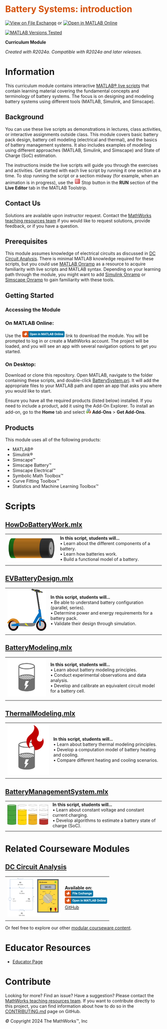 
# <span style="color:rgb(213,80,0)">Battery Systems: introduction</span>


[![View on File Exchange](https://www.mathworks.com/matlabcentral/images/matlab-file-exchange.svg)](https://www.mathworks.com/matlabcentral/fileexchange/172770-battery-systems-introduction) or [![Open in MATLAB Online](https://www.mathworks.com/images/responsive/global/open-in-matlab-online.svg)](https://matlab.mathworks.com/open/github/v1?repo=MathWorks-Teaching-Resources/Battery-Systems&project=BatterySystem.prj&file=README.mlx)

[![MATLAB Versions Tested](https://img.shields.io/endpoint?url=https%3A%2F%2Fraw.githubusercontent.com%2FMathWorks-Teaching-Resources%2FBattery-Systems%2Frelease%2FImages%2FTestedWith.json)](https://mathworks-teaching-resources.github.io/Battery-Systems/)

**Curriculum Module**

_Created with R2024a. Compatible with R2024a and later releases._

# Information 

This curriculum module contains interactive [ MATLAB® live scripts](https://www.mathworks.com/products/matlab/live-editor.html) that contain learning material covering the fundamental concepts and terminology of battery systems. The focus is on designing and modeling battery systems using different tools (MATLAB, Simulink, and Simscape).


## Background

You can use these live scripts as demonstrations in lectures, class activities, or interactive assignments outside class. This module covers basic battery pack design, battery cell modeling (electrical and thermal), and the basics of battery management systems. It also includes examples of modeling using different approaches (MATLAB, Simulink, and Simscape) and State of Charge (SoC) estimation.


The instructions inside the live scripts will guide you through the exercises and activities. Get started with each live script by running it one section at a time. To stop running the script or a section midway (for example, when an animation is in progress), use the <img src="Images/EndIcon.png" width="19" alt="EndIcon.png"> Stop button in the **RUN** section of the **Live Editor** tab in the MATLAB Toolstrip.

## Contact Us

Solutions are available upon instructor request. Contact the [MathWorks teaching resources team](mailto:onlineteaching@mathworks.com) if you would like to request solutions, provide feedback, or if you have a question.


## Prerequisites

This module assumes knowledge of electrical circuits as discussed in [DC Circuit Analysis](https://github.com/MathWorks-Teaching-Resources/DC-Circuit-Analysis). There is minimal MATLAB knowledge required for these scripts, but you could use [MATLAB Onramp](https://matlabacademy.mathworks.com/details/matlab-onramp/gettingstarted) as a resource to acquire familiarity with live scripts and MATLAB syntax. Depending on your learning path through the module, you might want to add [Simulink Onramp](https://matlabacademy.mathworks.com/details/simulink-onramp/simulink) or [Simscape Onramp](https://matlabacademy.mathworks.com/details/simscape-onramp/simscape) to gain familiarity with these tools.

## Getting Started
### Accessing the Module
### **On MATLAB Online:**

Use the [<img src="Images/OpenInMO.png" width="136" alt="OpenInMO.png">](https://matlab.mathworks.com/open/github/v1?repo=MathWorks-Teaching-Resources/Battery-Systems&project=BatterySystem.prj) link to download the module. You will be prompted to log in or create a MathWorks account. The project will be loaded, and you will see an app with several navigation options to get you started.

### **On Desktop:**

Download or clone this repository. Open MATLAB, navigate to the folder containing these scripts, and double\-click [BatterySystem.prj](https://matlab.mathworks.com/open/github/v1?repo=MathWorks-Teaching-Resources/Battery-Systems&project=BatterySystem.prj). It will add the appropriate files to your MATLAB path and open an app that asks you where you would like to start. 


Ensure you have all the required products (listed below) installed. If you need to include a product, add it using the Add\-On Explorer. To install an add\-on, go to the **Home** tab and select  <img src="Images/AddOnsIcon.png" width="16" alt="AddOnsIcon.png"> **Add-Ons** > **Get Add-Ons**. 


## Products

This module uses all of the following products:

-  MATLAB® 
-  Simulink® 
-  Simscape™ 
-  Simscape Battery™ 
-  Simscape Electrical™ 
-  Symbolic Math Toolbox™ 
-  Curve Fitting Toolbox™ 
-  Statistics and Machine Learning Toolbox™ 

# Scripts
## [**HowDoBatteryWork.mlx**](Scripts/HowDoBatteryWork.mlx)
|      |      |
| :-- | :-- |
| <img src="Images/image_3.svg" width="171" alt="image_3.svg"> <br>  | **In this script, students will...** <br> $\bullet$ Learn about the different components of a battery. <br> $\bullet$ Learn how batteries work. <br> $\bullet$ Build a functional model of a battery. <br>   |
|      |       |

## [**EVBatteryDesign.mlx**](Scripts/EVBatteryDesign.mlx) 
|      |      |
| :-- | :-- |
| <img src="Images/image_4.svg" width="157" alt="image_4.svg"> <br>  | **In this script, students will...** <br> $\bullet$ Be able to understand battery configuration (parallel, series). <br> $\bullet$ Determine power and energy requirements for a battery pack. <br> $\bullet$ Validate their design through simulation. <br>   |
|      |       |

## [**BatteryModeling.mlx**](FunctionLibrary/BatteryModeling.mlx)
|      |      |
| :-- | :-- |
| <img src="Images/energy-storage.svg" width="171" alt="energy-storage.svg"> <br>  | **In this script, students will...** <br> $\bullet$ Learn about battery modeling principles. <br> $\bullet$ Conduct experimental observations and data analysis. <br> $\bullet$ Develop and calibrate an equivalent circuit model for a battery cell. <br>   |
|      |       |

## [**ThermalModeling.mlx**](Scripts/ThermalModeling.mlx)
|      |      |
| :-- | :-- |
| <img src="Images/Thermal.svg" width="171" alt="Thermal.svg"> <br>  | **In this script, students will...** <br> $\bullet$ Learn about battery thermal modeling principles. <br> $\bullet$ Develop a computation model of battery heating and cooling. <br> $\bullet$ Compare different heating and cooling scenarios. <br>   |
|      |       |

## [**BatteryManagementSystem.mlx**](FunctionLibrary/BatteryManagementSystem.mlx)
|      |      |
| :-- | :-- |
| <img src="Images/SoC.png" width="171" alt="SoC.png"> <br>  | **In this script, students will...** <br> $\bullet$ Learn about constant voltage and constant current charging. <br> $\bullet$ Develop algorithms to estimate a battery state of charge (SoC). <br>   |
|      |       |

# Related Courseware Modules
## [ DC Circuit Analysis](https://matlab.mathworks.com/open/github/v1?repo=MathWorks-Teaching-Resources/DC-Circuit-Analysis&project=DCCircuitAnalysis.prj)
|      |      |
| :-- | :-- |
| <img src="Images/image_8.png" width="171" alt="image_8.png"> <br>  | **Available on:** <br> [<img src="Images/OpenInFX.png" width="91" alt="OpenInFX.png">](https://www.mathworks.com/matlabcentral/fileexchange/103375-dc-circuit-analysis) <br> [<img src="Images/OpenInMO.png" width="136" alt="OpenInMO.png">](https://matlab.mathworks.com/open/github/v1?repo=MathWorks-Teaching-Resources/DC-Circuit-Analysis&project=DCCircuitAnalysis.prj)  <br> [GitHub](https://github.com/MathWorks-Teaching-Resources/DC-Circuit-Analysis)  <br>   |
|      |       |


Or feel free to explore our other [modular courseware content](https://www.mathworks.com/matlabcentral/fileexchange/?q=tag%3A%22courseware+module%22&sort=downloads_desc_30d).

# Educator Resources
-  [Educator Page](https://www.mathworks.com/academia/educators.html) 

# Contribute 

Looking for more? Find an issue? Have a suggestion? Please contact the [MathWorks teaching resources team](mailto:%20onlineteaching@mathworks.com). If you want to contribute directly to this project, you can find information about how to do so in the [CONTRIBUTING.md](https://github.com/MathWorks-Teaching-Resources/Battery-Systems/blob/release/CONTRIBUTING.md) page on GitHub.


 *©* Copyright 2024 The MathWorks™, Inc


